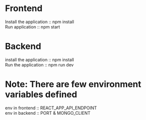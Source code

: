 # Frontend
Install the application :: npm install
<br>
Run application :: npm start


# Backend
install the application :: npm install
<br>
Run the application :: npm run dev

# Note: There are few environment variables defined
env in frontend :: REACT_APP_API_ENDPOINT
<br>
env in backend :: PORT & MONGO_CLIENT

